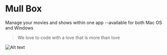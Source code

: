 # Mull Box 
Manage your movies and shows within one app --available for both Mac OS and Windows


> We love to code with a love that is more than love

![Alt text](relative/path/to/mullbox.PNG?raw=true "Title")
